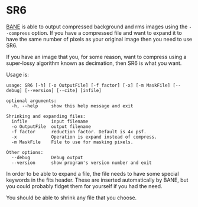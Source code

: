 # SR6

[BANE](./BANE) is able to output compressed background and rms images using the `--compress` option. If you have a compressed file and want to expand it to have the same number of pixels as your original image then you need to use SR6.

If you have an image that you, for some reason, want to compress using a super-lossy algorithm known as decimation, then SR6 is what you want.

Usage is:

```console
usage: SR6 [-h] [-o OutputFile] [-f factor] [-x] [-m MaskFile] [--debug] [--version] [--cite] [infile]

optional arguments:
  -h, --help     show this help message and exit

Shrinking and expanding files:
  infile         input filename
  -o OutputFile  output filename
  -f factor      reduction factor. Default is 4x psf.
  -x             Operation is expand instead of compress.
  -m MaskFile    File to use for masking pixels.

Other options:
  --debug        Debug output
  --version      show program's version number and exit
```

In order to be able to expand a file, the file needs to have some special keywords in the fits header. These are inserted automatically by BANE, but you could probably fidget them for yourself if you had the need.

You should be able to shrink any file that you choose.
